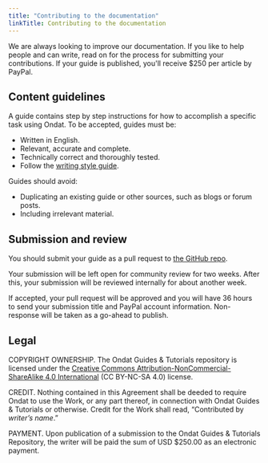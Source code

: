 ```yaml
---
title: "Contributing to the documentation"
linkTitle: Contributing to the documentation
---
```


We are always looking to improve our documentation. If you like to help people
and can write, read on for the process for submitting your contributions. If your
guide is published, you'll receive $250 per article by PayPal.

## Content guidelines

A guide contains step by step instructions for how to accomplish a specific
task using Ondat. To be accepted, guides must be:
* Written in English.
* Relevant, accurate and complete.
* Technically correct and thoroughly tested.
* Follow the [writing style guide](https://github.com/ondat/documentationblob/main/CONTRIBUTING.md).

Guides should avoid:
* Duplicating an existing guide or other sources, such as blogs or forum posts.
* Including irrelevant material.

## Submission and review

You should submit your guide as a pull request to
[the GitHub repo](https://github.com/ondat/documentation.git).

Your submission will be left open for community review for two weeks. After
this, your submission will be reviewed internally for about another week.

If accepted, your pull request will be approved and you will have 36 hours to
send your submission title and PayPal account information. Non-response will be
taken as a go-ahead to publish.

## Legal

COPYRIGHT OWNERSHIP. The Ondat Guides & Tutorials repository is licensed
under the [Creative Commons Attribution-NonCommercial-ShareAlike 4.0 International](https://creativecommons.org/licenses/by-nc-sa/4.0/)
(CC BY-NC-SA 4.0) license.

CREDIT. Nothing contained in this Agreement shall be deeded to require Ondat
to use the Work, or any part thereof, in connection with Ondat Guides &
Tutorials or otherwise. Credit for the Work shall read, “Contributed by *writer’s
name*.”

PAYMENT. Upon publication of a submission to the Ondat Guides & Tutorials
Repository, the writer will be paid the sum of USD $250.00 as an electronic
payment.
